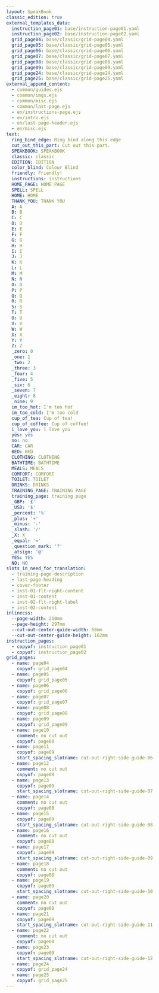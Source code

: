 ```yaml
---
layout: SpeakBook
classic_edition: true
external_templates_data:
  instruction_page01: base/instruction-page01.yaml
  instruction_page02: base/instruction-page02.yaml
  grid_page04: base/classic/grid-page04.yaml
  grid_page05: base/classic/grid-page05.yaml
  grid_page06: base/classic/grid-page06.yaml
  grid_page07: base/classic/grid-page07.yaml
  grid_page08: base/classic/grid-page08.yaml
  grid_page09: base/classic/grid-page09.yaml
  grid_page24: base/classic/grid-page24.yaml
  grid_page25: base/classic/grid-page25.yaml
external_append_content:
  - common/guides.ejs
  - common/imgs.ejs
  - common/misc.ejs
  - common/last-page.ejs
  - en/instructions-page.ejs
  - en/intro.ejs
  - en/last-page-header.ejs
  - en/misc.ejs
text:
  ring_bind_edge: Ring bind along this edge
  cut_out_this_part: Cut out this part.
  SPEAKBOOK: SPEAKBOOK
  classic: classic
  EDITION: EDITION
  color_blind: Colour Blind
  friendly: Friendly!
  instructions: instructions
  HOME_PAGE: HOME PAGE
  SPELL: SPELL
  HOME: HOME
  THANK_YOU: THANK YOU
  A: A
  B: B
  C: C
  D: D
  E: E
  F: F
  G: G
  H: H
  I: I
  J: J
  K: K
  L: L
  M: M
  N: N
  O: O
  P: P
  Q: Q
  R: R
  S: S
  T: T
  U: U
  V: V
  W: W
  X: X
  Y: Y
  Z: Z
  _zero: 0
  _one: 1
  _two: 2
  _three: 3
  _four: 4
  _five: 5
  _six: 6
  _seven: 7
  _eight: 8
  _nine: 9
  im_too_hot: I'm too hot
  im_too_cold: I'm too cold
  cup_of_tea: Cup of tea!
  cup_of_coffee: Cup of coffee!
  i_love_you: I love you
  yes: yes
  no: no
  CAR: CAR
  BED: BED
  CLOTHING: CLOTHING
  BATHTIME: BATHTIME
  MEALS: MEALS
  COMFORT: COMFORT
  TOILET: TOILET
  DRINKS: DRINKS
  TRAINING_PAGE: TRAINING PAGE
  training_page: training page
  _GBP: '£'
  _USD: '$'
  _percent: '%'
  _plus: '+'
  _minus: '-'
  _slash: '/'
  _X: X
  _equal: '='
  _question_mark: '?'
  _atsign: '@'
  YES: YES
  NO: NO
slots_in_need_for_translation:
  - training-page-description
  - last-page-heading
  - cover-footer
  - inst-01-flt-right-content
  - inst-01-content
  - inst-02-flt-right-label
  - inst-02-content
inlinecss:
  --page-width: 210mm
  --page-height: 297mm
  --cut-out-center-guide-width: 68mm
  --cut-out-center-guide-height: 162mm
instruction_pages:
  - copyof: instruction_page01
  - copyof: instruction_page02
grid_pages:
  - name: page04
    copyof: grid_page04
  - name: page05
    copyof: grid_page05
  - name: page06
    copyof: grid_page06
  - name: page07
    copyof: grid_page07
  - name: page08
    copyof: grid_page08
  - name: page09
    copyof: grid_page09
  - name: page10
    comment: no cut out
    copyof: page08
  - name: page11
    copyof: page09
    start_spacing_slotname: cut-out-right-side-guide-06
  - name: page12
    comment: no cut out
    copyof: page08
  - name: page13
    copyof: page09
    start_spacing_slotname: cut-out-right-side-guide-07
  - name: page14
    comment: no cut out
    copyof: page08
  - name: page15
    copyof: page09
    start_spacing_slotname: cut-out-right-side-guide-08
  - name: page16
    comment: no cut out
    copyof: page08
  - name: page17
    copyof: page09
    start_spacing_slotname: cut-out-right-side-guide-09
  - name: page18
    comment: no cut out
    copyof: page08
  - name: page19
    copyof: page09
    start_spacing_slotname: cut-out-right-side-guide-10
  - name: page20
    comment: no cut out
    copyof: page08
  - name: page21
    copyof: page09
    start_spacing_slotname: cut-out-right-side-guide-11
  - name: page22
    comment: no cut out
    copyof: page08
  - name: page23
    copyof: page09
    start_spacing_slotname: cut-out-right-side-guide-12
  - name: page24
    copyof: grid_page24
  - name: page25
    copyof: grid_page25
---
```

